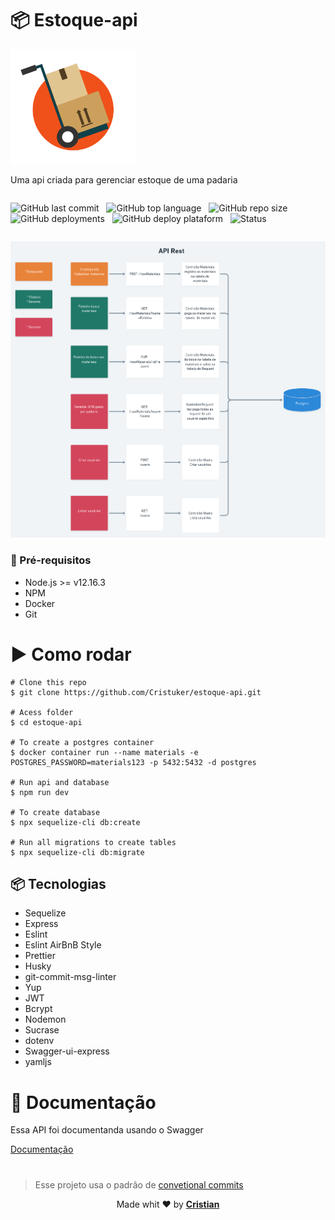 # 📦 Estoque-api

<p align="center" style="width: 200px;">
    <img src="./.github/assets/controle-de-estoque.png" alt="Logo">
</p>

Uma api criada para gerenciar estoque de uma padaria

<div style="display: flex; flex-direction: row; " >

![GitHub last commit](https://img.shields.io/github/last-commit/cristuker/estoque-api?color=orange&style=flat-square)
&nbsp;
![GitHub top language](https://img.shields.io/github/languages/top/cristuker/estoque-api?color=orange&style=flat-square)
&nbsp;
![GitHub repo size](https://img.shields.io/github/repo-size/cristuker/estoque-api?color=orange&style=flat-square)
&nbsp;
![GitHub deployments](https://img.shields.io/github/deployments/cristuker/estoque-api/estoque-api-cris?color=orange&label=deploy%20status&style=flat-square)
&nbsp;
![GitHub deploy plataform](https://img.shields.io/badge/deploy%20in-heroku-orange?&style=flat-square)
&nbsp;
![Status](https://img.shields.io/badge/status-finished-orange?&style=flat-square)

</div>

<p align="center">
    <img src="./.github/assets/Estoque.png" alt="Esquema">
</p>

### 🎒 Pré-requisitos

- Node.js >= v12.16.3
- NPM
- Docker
- Git

# ▶ Como rodar

```
# Clone this repo
$ git clone https://github.com/Cristuker/estoque-api.git

# Acess folder
$ cd estoque-api

# To create a postgres container
$ docker container run --name materials -e POSTGRES_PASSWORD=materials123 -p 5432:5432 -d postgres

# Run api and database
$ npm run dev

# To create database
$ npx sequelize-cli db:create

# Run all migrations to create tables
$ npx sequelize-cli db:migrate
```

## 📦 Tecnologias

- Sequelize
- Express
- Eslint
- Eslint AirBnB Style
- Prettier
- Husky
- git-commit-msg-linter
- Yup
- JWT
- Bcrypt
- Nodemon
- Sucrase
- dotenv
- Swagger-ui-express
- yamljs

# 📔 Documentação

Essa API foi documentanda usando o Swagger

<a href="https://estoque-api-cris.herokuapp.com/api-docs/" target="_blank">Documentação</a>

#

> Esse projeto usa o padrão de [convetional commits](https://github.com/conventional-changelog/commitlint)

<p align="center">Made whit ❤️ by <strong><a href="http://linkedin.com/in/cristian-silva-dev" target="blank" >Cristian</></p></strong>
